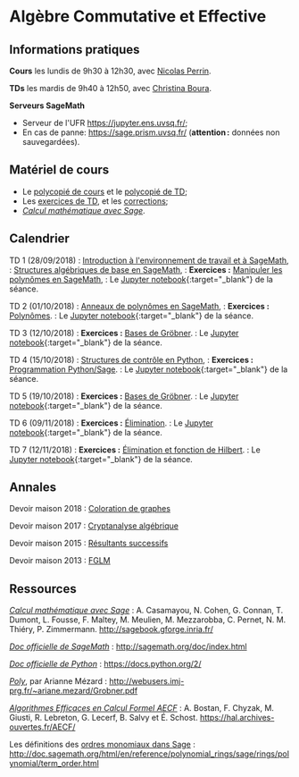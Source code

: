 ---
---

# Algèbre Commutative et Effective

## Informations pratiques

**Cours** les lundis de 9h30 à 12h30, avec [Nicolas Perrin](http://lmv.math.cnrs.fr/annuaire/nicolas-perrin/).

**TDs** les mardis de 9h40 à 12h50, avec [Christina Boura](http://christina-boura.info/).

**Serveurs SageMath**

- Serveur de l'UFR <https://jupyter.ens.uvsq.fr/>;
- En cas de panne: <https://sage.prism.uvsq.fr/> (**attention :**
  données non sauvegardées).

## Matériel de cours

- Le [polycopié de cours](poly) et le [polycopié de TD](polytd);
- Les [exercices de TD](exercises), et les
  [corrections](https://defeo.lu/MA2-ace-notebooks/);
- [*Calcul mathématique avec Sage*](http://sagebook.gforge.inria.fr/).


## Calendrier

TD 1 (28/09/2018)
: [Introduction à l'environnement de travail et à SageMath](polytd#introduction-à-lenvironnemnt-de-travail-et-à-sagemath),
: [Structures algébriques de base en SageMath](polytd#anneaux-corps-polynômes-expressions),
: **Exercices :** [Manipuler les polynômes en SageMath](exercises#polynômes-à-une-variable),
: Le [Jupyter notebook](https://defeo.lu/MA2-ace-notebooks/#/nb/notebook/0/TD1){:target="_blank"} de la séance.

TD 2 (01/10/2018)
: [Anneaux de polynômes en SageMath](polytd#polynômes),
: **Exercices :** [Polynômes](exercises#polynômes-à-une-variable).
: Le [Jupyter notebook](https://defeo.lu/MA2-ace-notebooks/#/nb/notebook/6/TD2){:target="_blank"} de la séance.

TD 3 (12/10/2018)
: **Exercices :** [Bases de Gröbner](exercises#idéaux-monomiaux).
: Le [Jupyter notebook](https://defeo.lu/MA2-ace-notebooks/#/nb/notebook/5/TD3){:target="_blank"} de la séance.

TD 4 (15/10/2018)
: [Structures de contrôle en Python](polytd#syntaxe-pythonsage),
: **Exercices :** [Programmation Python/Sage](exercises#programmation-pythonsage).
: Le [Jupyter notebook](https://defeo.lu/MA2-ace-notebooks/#/nb/notebook/2/TD4){:target="_blank"} de la séance.

TD 5 (19/10/2018)
: **Exercices :** [Bases de Gröbner](exercises#calcul-de-bases-de-gröbner).
: Le [Jupyter notebook](https://defeo.lu/MA2-ace-notebooks/#/nb/notebook/3/TD5){:target="_blank"} de la séance.

TD 6 (09/11/2018)
: **Exercices :** [Élimination](exercises#résultants-et-élimination).
: Le [Jupyter notebook](https://defeo.lu/MA2-ace-notebooks/#/nb/notebook/4/TD6){:target="_blank"} de la séance.

TD 7 (12/11/2018)
: **Exercices :** [Élimination et fonction de Hilbert](exercises#rappel-sur-les-idaux).
: Le [Jupyter notebook](https://defeo.lu/MA2-ace-notebooks/#/nb/notebook/1/TD7){:target="_blank"} de la séance.

## Annales

Devoir maison 2018
: [Coloration de graphes](misc/dm2018)

Devoir maison 2017
: [Cryptanalyse algébrique](misc/dm2014)

Devoir maison 2015
: [Résultants successifs](misc/dm2015)

Devoir maison 2013
: [FGLM](misc/dm2013)

## Ressources

[*Calcul mathématique avec Sage*](http://sagebook.gforge.inria.fr/)
: A. Casamayou, N. Cohen, G. Connan, T. Dumont, L. Fousse, F. Maltey,
M. Meulien, M. Mezzarobba, C. Pernet, N. M. Thiéry,
P. Zimmermann. <http://sagebook.gforge.inria.fr/>

[*Doc officielle de SageMath*](http://sagemath.org/doc/index.html)
: <http://sagemath.org/doc/index.html>

[*Doc officielle de Python*](https://docs.python.org/2/)
: <https://docs.python.org/2/>

[*Poly*](http://webusers.imj-prg.fr/~ariane.mezard/Grobner.pdf), par Arianne Mézard
: <http://webusers.imj-prg.fr/~ariane.mezard/Grobner.pdf>

[*Algorithmes Efficaces en Calcul Formel AECF*](https://hal.archives-ouvertes.fr/AECF/)
: A. Bostan, F. Chyzak, M. Giusti, R. Lebreton, G. Lecerf, B. Salvy et
É. Schost. <https://hal.archives-ouvertes.fr/AECF/>

Les définitions des [ordres monomiaux dans Sage](http://doc.sagemath.org/html/en/reference/polynomial_rings/sage/rings/polynomial/term_order.html)
: <http://doc.sagemath.org/html/en/reference/polynomial_rings/sage/rings/polynomial/term_order.html>
